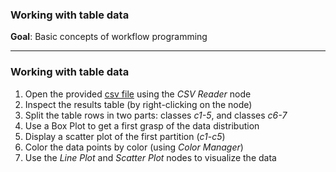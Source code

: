 ### Working with table data

**Goal**: Basic concepts of workflow programming

---

### Working with table data

1. Open the provided [csv file](https://raw.githubusercontent.com/imagejan/presentations/v1.0.0/data/table-data.csv) using the *CSV Reader* node
2. Inspect the results table (by right-clicking on the node)
3. Split the table rows in two parts: classes *c1-5*, and classes *c6-7*
4. Use a Box Plot to get a first grasp of the data distribution
5. Display a scatter plot of the first partition (*c1-c5*)
6. Color the data points by color (using *Color Manager*)
7. Use the *Line Plot* and *Scatter Plot* nodes to visualize the data
